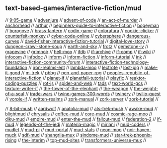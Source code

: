 ## text-based-games/interactive-fiction/mud

// [9:05-game](http://adamcadre.ac/if/905.html)
// [advenjure](https://github.com/facundoolano/advenjure)
// [advent-of-code](https://adventofcode.com)
// [an-act-of-murder](https://ifdb.org/viewgame?id=x43lndv5htzy38w0)
// [anchorhead](https://ifdb.org/viewgame?id=op0uw1gn1tjqmjt7)
// [arthur](https://ifdb.org/viewgame?id=zoohwv5nqye7up2t)
// [beginners-guide-to-interactive-fiction](https://en.wikibooks.org/wiki/Beginner%27s_Guide_to_Interactive_Fiction_with_Inform_7/Getting_Started_with_Inform_7)
// [bogeyman](http://ifarchive.org/if-archive/games/competition2018/Bogeyman/bogeyman.html)
// [borogove](https://borogove.app/)
// [brass-lantern](http://brasslantern.org/)
// [codin-game](https://www.codingame.com/)
// [coloratura](https://ifdb.org/viewgame?id=g0fl99ovcrq2sqzk)
// [cookie-clicker](https://chilli-nutz.itch.io/cookie-clicker)
// [counterfeit-monkey](https://ifdb.org/viewgame?id=aearuuxv83plclpl)
// [cyber-code-online](https://cybercodeonline.com/)
// [cybersphere](https://www.cybersphere.net)
// [dangerous-curves](https://ifdb.org/viewgame?id=ov7wpv4l1fth1tro)
// [david-fisher-interactive-fiction-tutorial](http://web.archive.org/web/20100310060037/http://jacl.game-host.org:8080/dfisher/if.html)
// [digital-love-story](http://scoutshonour.com/digital/)
// [dungeon-crawl-stone-soup](https://crawl.develz.org/)
// [earth-and-sky](https://ifdb.org/viewgame?id=xtlhfet0vixthar5)
// [frotz](https://davidgriffith.gitlab.io/frotz/)
// [gemstone-iv](https://gswiki.play.net/Main_Page)
// [grapevine](https://grapevine.haus)
// [grimnoir](https://ifdb.org/viewgame?id=gm0bta4s5j0pzbt2)
// [hell-moo](http://hellmoo.org/)
// [ifdb](https://ifdb.tads.org)
// [if-archive](http://www.ifarchive.org/)
// [if-comp](https://ifcomp.org/)
// [if-wiki](https://en.wikipedia.org/wiki/Interactive_fiction)
// [infocom](http://www.infocom-if.org/games/games.html)
// [infodoc](http://infodoc.plover.net/index.html)
// [inform](http://inform7.com)
// [inform-fiction](http://inform-fiction.org/)
// [inform-tutorial](https://medium.com/coinmonks/how-to-create-your-own-text-adventure-12df36411b7f)
// [ink](https://www.inklestudios.com/ink/)
// [interactive-fiction-community-forum](https://intfiction.org/)
// [interactive-fiction-technology-foundation](https://iftechfoundation.org/)
// [iron-realms-ent](https://www.ironrealms.com)
// [lambda-moo](https://www.cc.gatech.edu/classes/cs8113e_99_winter/lambda.html)
// [lectrote](https://github.com/erkyrath/lectrote)
// [lost-pig](http://grunk.org/lostpig/)
// [make-it-good](https://ifdb.org/viewgame?id=jdrbw1htq4ah8q57)
// [m-trek](http://mtrek.com/)
// [pbbg](https://pbbg.com)
// [pen-and-paper-rpg](https://www.instructables.com/Pen-and-Paper-RPG/)
// [peoples-republic-of-interactive-fiction](http://pr-if.org/)
// [planet-if](https://planet-if.com/)
// [planetfall-tutorial](http://www.eristic.net/games/infocom/planetfall.html)
// [playfic](https://playfic.com)
// [reaktor-coding-puzzles](https://www.reaktor.com/coding-puzzles/)
// [rot-js](https://ondras.github.io/rot.js/hp/)
// [spider-and-web](https://ifdb.org/viewgame?id=2xyccw3pe0uovfad)
// [tads](http://tads.org/)
// [text-world-gcs](https://dosgames.com/game/text-world/)
// [texture-writer-if](https://texturewriter.com/)
// [the-tower-of-the-elephant](http://ccxvii.net/tower/)
// [the-weapon](https://ifdb.org/viewgame?id=tcebhl79rlxo3qrk)
// [the-weight-of-a-soul](https://ifdb.org/viewgame?id=xsc77fvvd4oz76oz)
// [trade-wars](http://www.tradewars.com/default.html)
// [twine-games-300-words](https://boingboing.net/2015/04/10/twine-games-300-words.html)
// [twinery](http://twinery.org)
// [twilio-quest](https://www.twilio.com/quest)
// [vorple-if](https://vorple-if.com/)
// [written-realms](https://writtenrealms.com/home)
// [zork-manual](https://www.thezorklibrary.com/zork123.php)
// [zork-server](http://www.retroadventures.net/zork-telnet-server/)
// [zork-tutorial](https://www.gameboomers.com/wtcheats/pcZz/Zork1.htm)
//

// [8-bit-mush](http://ansiart.com)
// [aardwolf](http://www.aardwolf.com/)
// [anatolia-mud](https://github.com/jaromil/anatoliamud)
// [ats-trek-mush](https://wiki.trekmush.org/index.php/Main_Page)
// [awake-mud](https://awakemud.com/)
// [blightmud](https://github.com/Blightmud/Blightmud)
// [chrysalis](telnet://104.238.182.89:1313)
// [coffee-mud](https://github.com/bozimmerman/CoffeeMud)
// [core-mud](http://mudstats.com/World/DEFCONMUD)
// [cosmic-rage-moo](http://mudstats.com/World/CosmicRage)
// [diku-mud](https://dikumud.com/)
// [empire-mud](https://empiremud.net/)
// [enter-the-mud](https://itch.io/jam/enterthemud2)
// [fallout-mud](http://mudstats.com/World/Fallout)
// [federation-2](https://federation2.com/)
// [if-mud](telnet://ifmud.port4000.com:4000)
// [legends-of-the-jedi](http://mudstats.com/World/LegendsoftheJedi)
// [materia-magic](https://www.materiamagica.com)
// [miriani](https://www.toastsoft.net/)
// [mud-coders](https://mudcoders.com/)
// [mudlet](https://www.mudlet.org/)
// [mud-pi](https://github.com/Frimkron/mud-pi)
// [mud-portal](http://www.mudportal.com)
// [mud-stats](http://mudstats.com)
// [neon-moo](http://mudstats.com/World/NeonMOO)
// [noir-haven-muck](http://mudstats.com/World/NoirHavenMUCK)
// [sdf-mud](https://wm.sdf.org/mud/)
// [shangrila-mux](https://sites.google.com/view/shangrilamux/shangrila)
// [sindome-mud](https://www.sindome.org)
// [star-trek-phoenix-rising](http://mudstats.com/World/StarTrekPhoenixRising)
// [the-interim](http://theinterim.wikidot.com/)
// [top-mud-sites](http://www.topmudsites.com)
// [transformers-universe-mux](https://tfumux.fandom.com/wiki/Transformers_Universe_MUX_Wiki)
//
